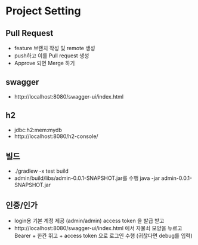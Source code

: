 # Project Setting

## Pull Request
- feature 브랜치 작성 및 remote 생성
- push하고 이를 Pull request 생성
- Approve 되면 Merge 하기

## swagger
- http://localhost:8080/swagger-ui/index.html

## h2
- jdbc:h2:mem:mydb
- http://localhost:8080/h2-console/

## 빌드
- ./gradlew -x test build
- admin/build/libs/admin-0.0.1-SNAPSHOT.jar를 수행 java -jar admin-0.0.1-SNAPSHOT.jar

## 인증/인가

- login용 기본 계정 제공 (admin/admin) access token 을 발급 받고 
- http://localhost:8080/swagger-ui/index.html 에서  자물쇠 모양을 누르고 Bearer + 한칸 뛰고 + access token 으로 로그인 수행 (귀찮다면 debug를 입력)
